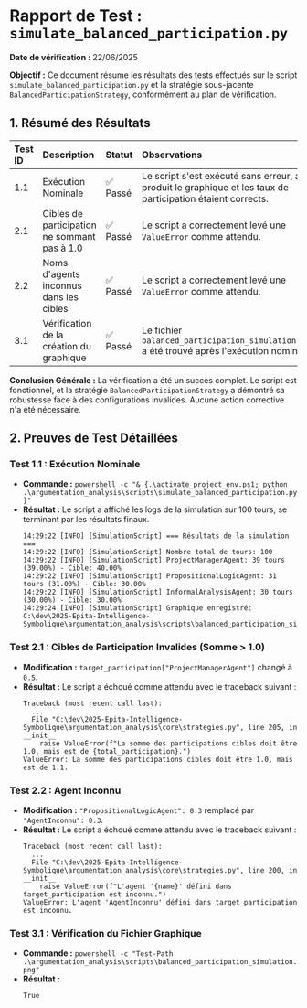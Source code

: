 # Rapport de Test : `simulate_balanced_participation.py`

**Date de vérification :** 22/06/2025

**Objectif :** Ce document résume les résultats des tests effectués sur le script `simulate_balanced_participation.py` et la stratégie sous-jacente `BalancedParticipationStrategy`, conformément au plan de vérification.

## 1. Résumé des Résultats

| Test ID | Description                                        | Statut  | Observations                                                                                             |
| :------ | :------------------------------------------------- | :------ | :------------------------------------------------------------------------------------------------------- |
| 1.1     | Exécution Nominale                                 | ✅ Passé | Le script s'est exécuté sans erreur, a produit le graphique et les taux de participation étaient corrects. |
| 2.1     | Cibles de participation ne sommant pas à 1.0       | ✅ Passé | Le script a correctement levé une `ValueError` comme attendu.                                            |
| 2.2     | Noms d'agents inconnus dans les cibles             | ✅ Passé | Le script a correctement levé une `ValueError` comme attendu.                                            |
| 3.1     | Vérification de la création du graphique           | ✅ Passé | Le fichier `balanced_participation_simulation.png` a été trouvé après l'exécution nominale.                |

**Conclusion Générale :** La vérification a été un succès complet. Le script est fonctionnel, et la stratégie `BalancedParticipationStrategy` a démontré sa robustesse face à des configurations invalides. Aucune action corrective n'a été nécessaire.

## 2. Preuves de Test Détaillées

### Test 1.1 : Exécution Nominale

*   **Commande :** `powershell -c "& {.\activate_project_env.ps1; python .\argumentation_analysis\scripts\simulate_balanced_participation.py}"`
*   **Résultat :** Le script a affiché les logs de la simulation sur 100 tours, se terminant par les résultats finaux.
    ```
    14:29:22 [INFO] [SimulationScript] === Résultats de la simulation ===
    14:29:22 [INFO] [SimulationScript] Nombre total de tours: 100
    14:29:22 [INFO] [SimulationScript] ProjectManagerAgent: 39 tours (39.00%) - Cible: 40.00%
    14:29:22 [INFO] [SimulationScript] PropositionalLogicAgent: 31 tours (31.00%) - Cible: 30.00%
    14:29:22 [INFO] [SimulationScript] InformalAnalysisAgent: 30 tours (30.00%) - Cible: 30.00%
    14:29:24 [INFO] [SimulationScript] Graphique enregistré: C:\dev\2025-Epita-Intelligence-Symbolique\argumentation_analysis\scripts\balanced_participation_simulation.png
    ```

### Test 2.1 : Cibles de Participation Invalides (Somme > 1.0)

*   **Modification :** `target_participation["ProjectManagerAgent"]` changé à `0.5`.
*   **Résultat :** Le script a échoué comme attendu avec le traceback suivant :
    ```
    Traceback (most recent call last):
      ...
      File "C:\dev\2025-Epita-Intelligence-Symbolique\argumentation_analysis\core\strategies.py", line 205, in __init__
        raise ValueError(f"La somme des participations cibles doit être 1.0, mais est de {total_participation}.")
    ValueError: La somme des participations cibles doit être 1.0, mais est de 1.1.
    ```

### Test 2.2 : Agent Inconnu

*   **Modification :** `"PropositionalLogicAgent": 0.3` remplacé par `"AgentInconnu": 0.3`.
*   **Résultat :** Le script a échoué comme attendu avec le traceback suivant :
    ```
    Traceback (most recent call last):
      ...
      File "C:\dev\2025-Epita-Intelligence-Symbolique\argumentation_analysis\core\strategies.py", line 200, in __init__
        raise ValueError(f"L'agent '{name}' défini dans target_participation est inconnu.")
    ValueError: L'agent 'AgentInconnu' défini dans target_participation est inconnu.
    ```

### Test 3.1 : Vérification du Fichier Graphique

*   **Commande :** `powershell -c "Test-Path .\argumentation_analysis\scripts\balanced_participation_simulation.png"`
*   **Résultat :**
    ```
    True